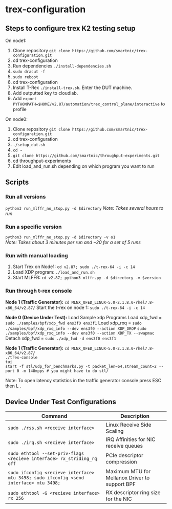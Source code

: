 # trex-configuration

## Steps to configure trex K2 testing setup 

On node1:
1) Clone repository `git clone https://github.com/smartnic/trex-configuration.git`
2) cd trex-configuration
3) Run dependencies `./install-dependencies.sh`
4) `sudo dracut -f`
5) `sudo reboot`
6) cd trex-configuration
7) Install T-Rex `./install-trex.sh`. Enter the DUT machine.
8) Add outputted key to cloudlab.
9) Add `export PYTHONPATH=$HOME/v2.87/automation/trex_control_plane/interactive` to profile 


On node0:
1) Clone repository `git clone https://github.com/smartnic/trex-configuration.git`
2) cd trex-configuration
3) `./setup_dut.sh`
4) `cd ~`
5) `git clone https://github.com/smartnic/throughput-experiments.git`
6) cd throughput-experiments
7) Edit load_and_run.sh depending on which program you want to run 

## Scripts

### Run all versions  
`python3 run_mlffr_no_stop.py -d $directory`
*Note: Takes several hours to run*

### Run a specific version 
`python3 run_mlffr_no_stop.py -d $directory -v o1`  
*Note: Takes about 3 minutes per run and ~20 for a set of 5 runs*

### Run with manual loading
1) Start Trex on Node1:  `cd v2.87; sudo ./t-rex-64 -i -c 14`
2) Load XDP program: `./load_and_run.sh`
3) Start MLFFR: `cd v2.87; python3 mlffr.py -d $directory -v $version`

### Run through t-rex console
**Node 1 (Traffic Generator):**
`cd MLNX_OFED_LINUX-5.0-2.1.8.0-rhel7.8-x86_64/v2.87/`
Start the t-rex on node 1: `sudo ./t-rex-64 -i -c 14`  

**Node 0 (Device Under Test):**
Load Sample xdp Programs
Load xdp_fwd = `sudo ./samples/bpf/xdp_fwd ens3f0 ens3f1`
Load xdp_rxq = 
`sudo ./samples/bpf/xdp_rxq_info --dev ens3f0 --action XDP_DROP`
`sudo ./samples/bpf/xdp_rxq_info --dev ens3f0 --action XDP_TX --swapmac`
Detach xdp_fwd = `sudo ./xdp_fwd -d ens3f0 ens3f1`  

**Node 1 (Traffic Generator):**
`cd MLNX_OFED_LINUX-5.0-2.1.8.0-rhel7.8-x86_64/v2.87/`  
`./trex-console`  
`tui`  
`start -f stl/udp_for_benchmarks.py -t packet_len=64,stream_count=2 --port 0 -m 148mpps # you might have to do stl/`

Note: To open latency statistics in the traffic generator console press ESC then L .

## Device Under Test Configurations

| Command | Description |
| --- | --- |
| `sudo ./rss.sh <receive interface>` | Linux Receive Side Scaling | 
| `sudo ./irq.sh <recieve interface>` | IRQ Affinities for NIC receive queues |
| `sudo ethtool --set-priv-flags <recieve interface> rx_striding_rq off` | PCIe descriptor compression |
| `sudo ifconfig <recieve interface> mtu 3498; sudo ifconfig <send interface> mtu 3498; ` | Maximum MTU for Mellanox Driver to support BPF |
| `sudo ethtool -G <recieve interface> rx 256`| RX descriptor ring size for the NIC |

